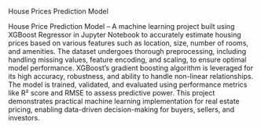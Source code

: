 House Prices Prediction Model

House Price Prediction Model – A machine learning project built using XGBoost Regressor in Jupyter Notebook to accurately estimate housing prices based on various features such as location, size, number of rooms, and amenities. The dataset undergoes thorough preprocessing, including handling missing values, feature encoding, and scaling, to ensure optimal model performance. XGBoost’s gradient boosting algorithm is leveraged for its high accuracy, robustness, and ability to handle non-linear relationships. The model is trained, validated, and evaluated using performance metrics like R² score and RMSE to assess predictive power. This project demonstrates practical machine learning implementation for real estate pricing, enabling data-driven decision-making for buyers, sellers, and investors.

